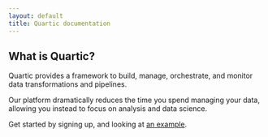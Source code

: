 ```yaml
---
layout: default
title: Quartic documentation
---
```


## What is Quartic?

Quartic provides a framework to build, manage, orchestrate, and monitor data transformations and pipelines.

Our platform dramatically reduces the time you spend managing your data, allowing you instead to focus on analysis and data science.

Get started by signing up, and looking at [an example](https://github.com/quartictech/hello-quartic).
